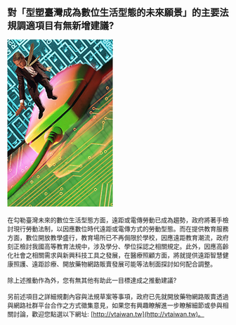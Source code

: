 ## 對「型塑臺灣成為數位生活型態的未來願景」的主要法規調適項目有無新增建議?
![](GRL1864-.JPG)
<br><br>在勾勒臺灣未來的數位生活型態方面，遠距或電傳勞動已成為趨勢，政府將著手檢討現行勞動法制，以因應數位時代遠距或電傳方式的勞動型態。而在提供教育服務方面，數位開放教學盛行，教育場所已不再侷限於學校，因應遠距教育潮流，政府刻正檢討我國高等教育法規中，涉及學分、學位採認之相關規定。此外，因應高齡化社會之相關需求與新興科技工具之發展，在醫療照顧方面，將就提供遠距智慧健康照護、遠距診療、開放藥物網路販賣發展可能等法制面探討如何配合調整。<br>
<br>除上述推動作為外，您有無其他有助此一目標達成之推動建議?<br>
<br>另前述項目之詳細規劃內容與法規草案等事項，政府已先就開放藥物網路販賣透過與網路社群平台合作之方式徵集意見，如果您有興趣瞭解進一步瞭解細節或參與相關討論，歡迎您點選以下網址: [http://vtaiwan.tw](http://vtaiwan.tw)。
